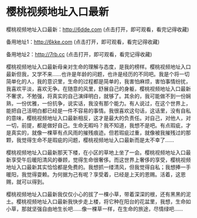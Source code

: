 # 樱桃视频地址入口最新


樱桃视频地址入口最新：http://6dde.com (点击打开，即可观看，看完记得收藏)

备用地址1：http://6kke.com (点击打开，即可观看，看完记得收藏)

备用地址2：http://7rb.cc (点击打开，即可观看，看完记得收藏)



樱桃视频地址入口最新母亲对生命的理解与态度，是我的榜样。樱桃视频地址入口最新但我，又学不来……也许是年龄的问题，也许是经历的不同吧。我是个将一切简单化的人，我的意识里，生命的过程都是简单的，我害怕麻烦，害怕事情纷扰，我喜欢平淡，喜欢无争。在随意的风里，舒展自己的身躯，樱桃视频地址入口最新不奢求，不勉强，将真实的自己演绎明白，就够了。其余的，我可能做不到一份娴熟，一份优雅，一份抗争，说实话，我没有那个能力。有人说过，在这个世界上，能把自己活明白都已经是一件不容易的事情。我很喜欢这句话，这话里，没有自私的意味，樱桃视频地址入口最新相反，这才是最大的负责任。对自己，对他人，对一切，前提，都是做好自己。生命无暇吗？我不知道，我想不是吧。有点瑕疵，才是真实的，就像一棵草有点风雨的摧残痕迹。但若瑕疵过重，就像被我摧残过的那颗，我觉得生命不是瑕疵的问题，樱桃视频地址入口最新而是太不幸了……

樱桃视频地址入口最新那天下楼，在小区的草地上坐了一会。樱桃视频地址入口最新享受午后暖阳清风的眷顾，觉得生命很奢侈。而这世界上奢侈的享受，樱桃视频地址入口最新其实恰恰都是免费的。我想抓一缕清风，但我觉得自私；我想捧一手暖阳，我觉得耍赖。为何据为己有呢？享受着，已经是上天的恩赐。活着，这恩赐，就可以得到。

樱桃视频地址入口最新我仅仅小心的拔了一棵小草，带着深深的根，还有黑黑的泥土。樱桃视频地址入口最新我快步走上楼，将它种在阳台的花盆里，我想，生命如小草，那就坚强自由地生长吧……像一棵草一样，在生命的旅途，尽情绿吧……
